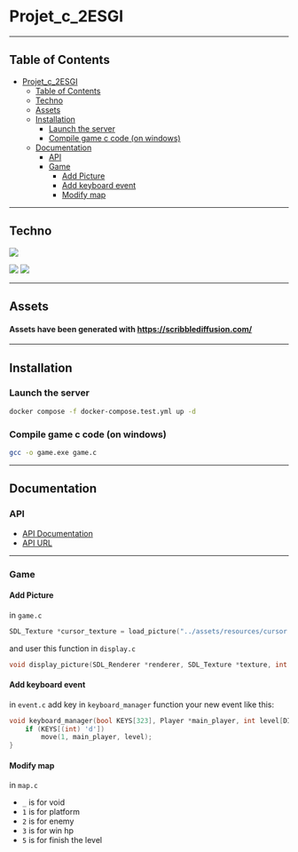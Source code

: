 # Projet_c_2ESGI

---

## Table of Contents

- [Projet_c_2ESGI](#projet_c_2esgi)
  - [Table of Contents](#table-of-contents)
  - [Techno](#techno)
  - [Assets](#assets)
  - [Installation](#installation)
    - [Launch the server](#launch-the-server)
    - [Compile game c code (on windows)](#compile-game-c-code-on-windows)
  - [Documentation](#documentation)
    - [API](#api)
    - [Game](#game)
      - [Add Picture](#add-picture)
      - [Add keyboard event](#add-keyboard-event)
      - [Modify map](#modify-map)

---

## Techno
![](https://img.shields.io/badge/C-00599C?style=for-the-badge&logo=c&logoColor=white)

![](https://img.shields.io/badge/Node.js-43853D?style=for-the-badge&logo=node.js&logoColor=white)
![](https://img.shields.io/badge/TypeScript-007ACC?style=for-the-badge&logo=typescript&logoColor=white)


---

## Assets

#### Assets have been generated with https://scribblediffusion.com/

---

## Installation

### Launch the server
```bash
docker compose -f docker-compose.test.yml up -d
```

### Compile game c code (on windows)
```bash
gcc -o game.exe game.c
```

---

## Documentation

### API

- [API Documentation](https://game.c2smr.fr/api)
- [API URL](https://game.c2smr.fr)

---

### Game


#### Add Picture

in `game.c`
```c
SDL_Texture *cursor_texture = load_picture("../assets/resources/cursor.bmp", renderer);
```

and user this function in `display.c`
```c
void display_picture(SDL_Renderer *renderer, SDL_Texture *texture, int x, int y, int w, int h);
```

#### Add keyboard event

in `event.c` add key in `keyboard_manager` function your new event like this:
```c
void keyboard_manager(bool KEYS[323], Player *main_player, int level[DIMENSION_LEVEL1_X][DIMENSION_LEVEL1_Y]) {
    if (KEYS[(int) 'd'])
        move(1, main_player, level);
}
```

#### Modify map

in `map.c`

- `_` is for void
- `1` is for platform
- `2` is for enemy
- `3` is for win hp
- `5` is for finish the level